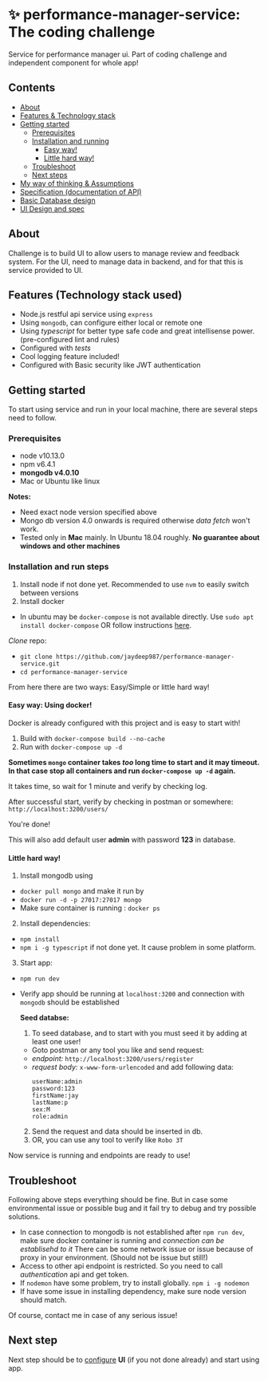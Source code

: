 # :sparkles: performance-manager-service: The coding challenge
Service for performance manager ui. Part of coding challenge and independent component for whole app!

## Contents
- [About](#about)
- [Features & Technology stack](#features-technology-stack-used)
- [Getting started](#getting-started)
  - [Prerequisites](#prerequisites)
  - [Installation and running](#installation-and-run-steps)
    - [Easy way!](#easy-way-using-docker)
    - [Little hard way!](#little-hard-way)
  - [Troubleshoot](#troubleshoot)
  - [Next steps](#next-steps)
- [My way of thinking & Assumptions](./docs/myway.md)
- [Specification (documentation of API)](./docs/specs.md)
- [Basic Database design](./docs/database.md)
- [UI Design and spec](https://github.com/jaydeep987/performance-manager-ui.git)

## About

Challenge is to build UI to allow users to manage review and feedback system. For the UI, need to manage data in backend, and
for that this is service provided to UI.

## Features (Technology stack used)

- Node.js restful api service using `express`
- Using `mongodb`, can configure either local or remote one
- Using *typescript* for better type safe code and great intellisense power. (pre-configured lint and rules)
- Configured with *tests*
- Cool logging feature included!
- Configured with Basic security like JWT authentication

## Getting started
To start using service and run in your local machine, there are several steps need to follow.

### Prerequisites
- node v10.13.0
- npm v6.4.1
- __mongodb v4.0.10__
- Mac or Ubuntu like linux

__Notes:__
- Need exact node version specified above
- Mongo db version 4.0 onwards is required otherwise *data fetch* won't work.
- Tested only in **Mac** mainly. In Ubuntu 18.04 roughly. **No guarantee about windows and other machines**

### Installation and run steps
1. Install node if not done yet. Recommended to use `nvm` to easily switch between versions
2. Install docker
  - In ubuntu may be `docker-compose` is not available directly. Use `sudo apt  install docker-compose` OR follow instructions [here](https://linuxize.com/post/how-to-install-and-use-docker-compose-on-ubuntu-18-04/).

*Clone* repo:
  - `git clone https://github.com/jaydeep987/performance-manager-service.git`
  - `cd performance-manager-service`

From here there are two ways: Easy/Simple or little hard way!

#### Easy way: Using docker!
Docker is already configured with this project and is easy to start with!

1. Build with `docker-compose build --no-cache`
2. Run with `docker-compose up -d`

__Sometimes `mongo` container takes *too* long time to start and it may timeout. In that case stop all containers and run `docker-compose up -d` again.__

It takes time, so wait for 1 minute and verify by checking log.

After successful start, verify by checking in postman or somewhere: `http://localhost:3200/users/`

You're done!

This will also add default user **admin** with password **123** in database.

#### Little hard way!

1. Install mongodb using
  - `docker pull mongo` and make it run by 
  - `docker run -d -p 27017:27017 mongo`
  - Make sure container is running : `docker ps`

2. Install dependencies:
  - `npm install`
  - `npm i -g typescript` if not done yet. It cause problem in some platform.
3. Start app:
  - `npm run dev`
  - Verify app should be running at `localhost:3200` and connection with `mongodb` should be established

    **Seed databse:**

    1. To seed database, and to start with you must seed it by adding at least one user!
      - Goto postman or any tool you like and send request:
      - *endpoint:* `http://localhost:3200/users/register`
      - *request body:* `x-www-form-urlencoded` and add following data:
        ```
        userName:admin
        password:123
        firstName:jay
        lastName:p
        sex:M
        role:admin
        ```
    2. Send the request and data should be inserted in db.
    3. OR, you can use any tool to verify like `Robo 3T`

Now service is running and endpoints are ready to use!

## Troubleshoot

Following above steps everything should be fine. But in case some environmental issue or possible bug and it fail try to debug and try possible solutions.

- In case connection to mongodb is not established after `npm run dev`, make sure docker container is running and *connection can be establisehd to it* There can be some network issue or issue because of proxy in your environment. (Should not be issue but still!)
- Access to other api endpoint is restricted. So you need to call *authentication* api and get token.
- If `nodemon` have some problem, try to install globally. `npm i -g nodemon`
- If have some issue in installing dependency, make sure node version should match.

Of course, contact me in case of any serious issue!

## Next step

Next step should be to [configure](https://github.com/jaydeep987/performance-manager-ui.git) **UI** (if you not done already) and start using app.
